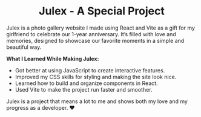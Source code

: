 <h1 align="center"><strong>Julex - A Special Project</strong></h1>

Julex is a photo gallery website I made using React and Vite as a gift for my girlfriend to celebrate our 1-year anniversary. It’s filled with love and memories, designed to showcase our favorite moments in a simple and beautiful way.

**What I Learned While Making Julex:**

  - Got better at using JavaScript to create interactive features.
  - Improved my CSS skills for styling and making the site look nice.
  - Learned how to build and organize components in React.
  - Used Vite to make the project run faster and smoother.

Julex is a project that means a lot to me and shows both my love and my progress as a developer. ❤️






